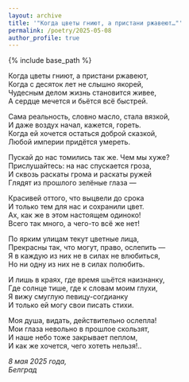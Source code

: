 ```yaml
---
layout: archive
title: '"Когда цветы гниют, а пристани ржавеют…"'
permalink: /poetry/2025-05-08
author_profile: true
---
```


{% include base_path %}

Когда цветы гниют, а пристани ржавеют, <br>
Когда с десяток лет не слышно якорей, <br>
Чудесным делом жизнь становится живее, <br>
А сердце мечется и бьётся всё быстрей. <br>

Сама реальность, словно масло, стала вязкой, <br>
И даже воздух начал, кажется, гореть. <br>
Когда ей хочется остаться доброй сказкой, <br>
Любой империи придётся умереть. <br>

Пускай до нас томились так же. Чем мы хуже? <br>
Прислушайтесь: на нас спускается гроза, <br>
И сквозь раскаты грома и раскаты ружей <br>
Глядят из прошлого зелёные глаза — <br>

Красивей оттого, что выцвели до срока <br>
И только тем для нас и сохранили цвет. <br>
Ах, как же в этом настоящем одиноко! <br>
Всего так много, а чего-то всё же нет! <br>

По ярким улицам текут цветные лица, <br>
Прекрасны так, что могут, право, ослепить — <br>
Я в каждую из них не в силах не влюбиться, <br>
Но ни одну из них не в силах полюбить. <br>

И лишь в краях, где время шьётся наизнанку, <br>
Где солнце тише, где к словам моим глухи, <br>
Я вижу смуглую певицу-согдианку <br>
И только ей могу свои писать стихи. <br>

Моя душа, видать, действительно ослепла! <br>
Мои глаза невольно в прошлое скользят, <br>
И наше небо тоже закрывает пеплом, <br>
И как же хочется, чего хотеть нельзя!.. <br>


<i>8 мая 2025 года,</i> <br>
<i>Белград</i>